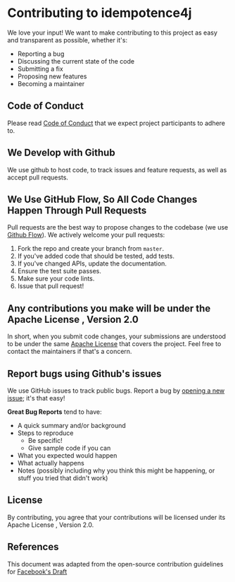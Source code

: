 # Contributing to idempotence4j
We love your input! We want to make contributing to this project as easy and transparent as possible, whether it's:

- Reporting a bug
- Discussing the current state of the code
- Submitting a fix
- Proposing new features
- Becoming a maintainer

## Code of Conduct
Please read [Code of Conduct](./doc/guides/contributing/code-of-conduct.md) that we expect project participants to adhere to.

## We Develop with Github
We use github to host code, to track issues and feature requests, as well as accept pull requests.

## We Use GitHub Flow, So All Code Changes Happen Through Pull Requests
Pull requests are the best way to propose changes to the codebase (we use [Github Flow](https://guides.github.com/introduction/flow/index.html)). We actively welcome your pull requests:

1. Fork the repo and create your branch from `master`.
2. If you've added code that should be tested, add tests.
3. If you've changed APIs, update the documentation.
4. Ensure the test suite passes.
5. Make sure your code lints.
6. Issue that pull request!

## Any contributions you make will be under the Apache License , Version 2.0
In short, when you submit code changes, your submissions are understood to be under the same [Apache License](http://www.apache.org/licenses/LICENSE-2.0) that covers the project. Feel free to contact the maintainers if that's a concern.

## Report bugs using Github's issues
We use GitHub issues to track public bugs. Report a bug by [opening a new issue](https://github.com/transferwise/idempotence4j/issues); it's that easy!

**Great Bug Reports** tend to have:

- A quick summary and/or background
- Steps to reproduce
  - Be specific!
  - Give sample code if you can
- What you expected would happen
- What actually happens
- Notes (possibly including why you think this might be happening, or stuff you tried that didn't work)

## License
By contributing, you agree that your contributions will be licensed under its Apache License , Version 2.0.

## References
This document was adapted from the open-source contribution guidelines for [Facebook's Draft](https://github.com/facebook/draft-js/blob/master/CONTRIBUTING.md)
